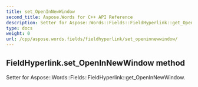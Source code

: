 ```yaml
---
title: set_OpenInNewWindow
second_title: Aspose.Words for C++ API Reference
description: Setter for Aspose::Words::Fields::FieldHyperlink::get_OpenInNewWindow. 
type: docs
weight: 0
url: /cpp/aspose.words.fields/fieldhyperlink/set_openinnewwindow/
---
```

## FieldHyperlink.set_OpenInNewWindow method


Setter for Aspose::Words::Fields::FieldHyperlink::get_OpenInNewWindow. 

